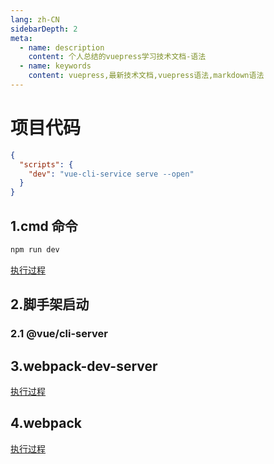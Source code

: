 ```yaml
---
lang: zh-CN
sidebarDepth: 2
meta:
  - name: description
    content: 个人总结的vuepress学习技术文档-语法
  - name: keywords
    content: vuepress,最新技术文档,vuepress语法,markdown语法
---
```


# 项目代码

```json
{
  "scripts": {
    "dev": "vue-cli-service serve --open"
  }
}
```

## 1.cmd 命令

```sh
npm run dev
```

[执行过程]()

## 2.脚手架启动

### 2.1 @vue/cli-server

## 3.webpack-dev-server

[执行过程]()

## 4.webpack

[执行过程]()
